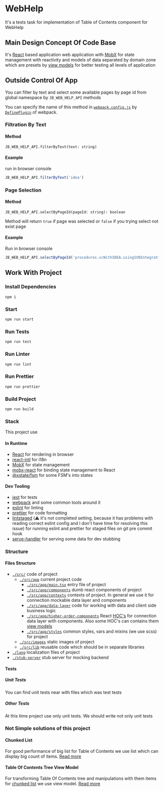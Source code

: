 # WebHelp

It's a tests task for implementation of Table of Contents component for WebHelp

## Main Design Concept Of Code Base
It's [React](https://reactjs.org/) based application web application
with [MobX](https://mobx.js.org/) for state management
with reactivity and models of data separated by domain zone
which are presets by [view models](https://en.wikipedia.org/wiki/View_model#Viewpoint_model)
for better testing all levels of application


## Outside Control Of App
You can filter by text and select some available pages by page id
from global namespace by `JB_WEB_HELP_API` methods

You can specify the name of this method in [`webpack.config.js`](./webpack.config.js)
by [`DefinePlugin`](https://webpack.js.org/plugins/define-plugin/) of webpack. 

### Filtration By Text
#### Method
`JB_WEB_HELP_API.filterByText(text: string)`

#### Example
run in browser console 
```javascript
JB_WEB_HELP_API.filterByText('idea')
``` 

### Page Selection
#### Method
`JB_WEB_HELP_API.selectByPageId(pageId: string): boolean`

Method will return `true` if page was selected
or `false` if you trying select not exist page

#### Example
Run in browser console
```javascript
JB_WEB_HELP_API.selectByPageId('procedures.vcWithIDEA.usingSVNIntegration.share');
```

## Work With Project

### Install Dependencies
```shell script
npm i
```

### Start
```shell script
npm run start
```

### Run Tests
```shell script
npm run test
```

### Run Linter
```shell script
npm run lint
```

### Run Prettier
```shell script
npm run prettier
```

### Build Project
```shell script
npm run build
``` 

### Stack
This project use 

#### In Runtime
* [React](https://reactjs.org/) for rendering in browser
* [react-intl](https://github.com/formatjs/react-intl#readme) for i18n
* [MobX](https://mobx.js.org/README.html) for state management
* [mobx-react](https://github.com/mobxjs/mobx-react#readme) for binding state management to React
* [@xstate/fsm](https://xstate.js.org/docs/packages/xstate-fsm/) for some FSM's into states

#### Dev Tooling
* [jest](https://jestjs.io/) for tests
* [webpack](https://webpack.js.org/) and some common tools around it
* [eslint](https://eslint.org/) for linting
* [prettier](https://prettier.io/) for code formatting
* [lintstaged](https://github.com/okonet/lint-staged#readme)
(⚠️ it's not completed setting, because it has problems with reading correct eslint config
and I don't have time for resolving this issue)
for running eslint and prettier for staged files on git pre commit hook    
* [serve-handler](https://github.com/zeit/serve-handler#readme) for serving some data for dev stubbing


### Structure

#### Files Structure
* [`./src/`](./src) code of project
    * [`./src/app`](./src/app) current project code
        * [`./src/app/main.tsx`](./src/app/main.tsx) entry file of project
        * [`./src/app/components`](./src/app/components) dumb react components of project
        * [`./src/app/contexts`](./src/app/contexts) contexts of project. In general we use it for connection mockable data layer and components
        * [`./src/app/data-layer`](./src/app/data-layer) code for working with data and client side business logic
        * [`./src/app/higher-order-components`](./src/app/higher-order-components)
        React [HOC's](https://reactjs.org/docs/higher-order-components.html) for connection data layer with components.
        Also some HOC's can contains them [view models](https://en.wikipedia.org/wiki/View_model#Viewpoint_model) 
        * [`./src/app/styles`](./src/app/styles) common styles, vars and mixins (we use scss) for project  
    * [`./src/images`](./src/images) static images of project
    * [`./src/lib`](./src/lib) reusable code which should be in separate libraries   
* [`./lang`](./lang) localization files of project
* [`./stub-server`](./stub-server) stub server for mocking backend

#### Tests
##### Unit Tests
You can find unit tests near with files which was test tests

##### Other Tests
At this time project use only unit tests. We should write not only unit tests


### Not Simple solutions of this project

#### Chunked List

For good performance of big list for Table of Contents we use list
which can display big count of items. [Read more](./src/app/components/chunked-list/README.md)   

#### Table Of Contents Tree View Model

For transforming Table Of Contents tree and manipulations with them items for [chunked list](./src/app/components/chunked-list/README.md)
we use view model. [Read more](./src/app/higher-order-components/table-of-contents-panel/view-model/tree/README.md)
 
